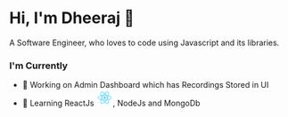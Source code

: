 # Hi, I'm Dheeraj 👋

A Software Engineer, who loves to code using Javascript and its libraries.

### I'm Currently

- 🔭 Working on Admin Dashboard which has Recordings Stored in UI
- 🌱 Learning ReactJs <img height="30" src="https://raw.githubusercontent.com/github/explore/80688e429a7d4ef2fca1e82350fe8e3517d3494d/topics/react/react.png">, NodeJs and MongoDb

